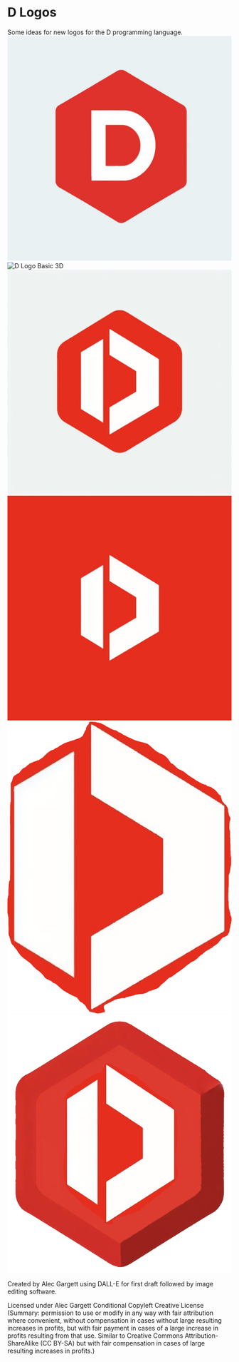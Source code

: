 # D Logos

Some ideas for new logos for the D programming language.
<img src="https://raw.githubusercontent.com/alecgargett/dlogos/main/dlogo1.1_ag.jpeg" alt="D Logo Basic" />
<img src="https://raw.githubusercontent.com/alecgargett/dlogos/main/dlogo3.3_ag_basic_3D.jpeg" alt="D Logo Basic 3D" />
<img src="https://raw.githubusercontent.com/alecgargett/dlogos/main/dlogo2.1_ag.jpeg" alt="D Logo Modern" />
<img src="https://raw.githubusercontent.com/alecgargett/dlogos/main/dlogo2.2_ag_square.png" alt="D Logo ModernSquare" />
<img src="https://raw.githubusercontent.com/alecgargett/dlogos/main/dlogo2.2_ag_freeformcrop.PNG" alt="D Logo ModernCutout" />
<img src="https://raw.githubusercontent.com/alecgargett/dlogos/main/dlogo2.3_ag_3D_hexagon.png" alt="D Logo Modern3D" />

Created by Alec Gargett using DALL-E for first draft followed by image editing software.

Licensed under Alec Gargett Conditional Copyleft Creative License (Summary: permission to use or modify in any way with fair attribution where convenient, without compensation in cases without large resulting increases in profits, but with fair payment in cases of a large increase in profits resulting from that use. Similar to Creative Commons Attribution-ShareAlike (CC BY-SA) but with fair compensation in cases of large resulting increases in profits.)
